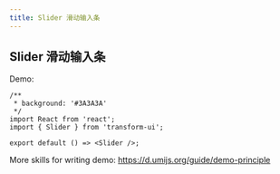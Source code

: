 ```yaml
---
title: Slider 滑动输入条
---
```


## Slider 滑动输入条

Demo:

```tsx
/**
 * background: '#3A3A3A'
 */
import React from 'react';
import { Slider } from 'transform-ui';

export default () => <Slider />;
```

More skills for writing demo: https://d.umijs.org/guide/demo-principle
